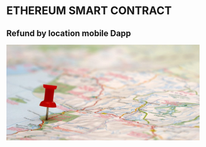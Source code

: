 # ETHEREUM SMART CONTRACT
## Refund by location mobile Dapp
<img src="/images/contract.jpg" alt="isolated" width="1000" height="250"/>
